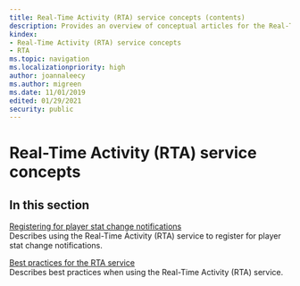 ```yaml
---
title: Real-Time Activity (RTA) service concepts (contents)
description: Provides an overview of conceptual articles for the Real-Time Activity service.
kindex:
- Real-Time Activity (RTA) service concepts
- RTA
ms.topic: navigation
ms.localizationpriority: high
author: joannaleecy
ms.author: migreen
ms.date: 11/01/2019
edited: 01/29/2021
security: public
---
```


# Real-Time Activity (RTA) service concepts


## In this section  
  
[Registering for player stat  change notifications](live-register-for-stat-notifications.md)  
Describes using the Real-Time Activity (RTA) service to register for player stat change notifications.  
  
[Best practices for the RTA service](live-rta-best-practices.md)  
Describes best practices when using the Real-Time Activity (RTA) service.  
  
